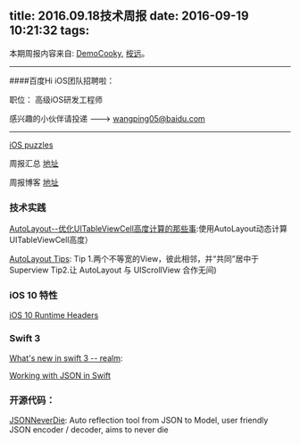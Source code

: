 title: 2016.09.18技术周报
date: 2016-09-19 10:21:32
tags:
---

本期周报内容来自: [DemoCooky](https://github.com/DemoCooky), [桉远](https://github.com/AnYuan)。


----------------------------------------------

####百度Hi iOS团队招聘啦：

职位： 高级iOS研发工程师

感兴趣的小伙伴请投递 ---> wangping05@baidu.com

----------------------------------------------

[iOS puzzles](https://github.com/BaiduHiDeviOS/iOS-puzzles)

周报汇总 [地址](https://github.com/BaiduHiDeviOS/iOS-Tech-Weekly)

周报博客 [地址](http://baiduhidevios.github.io/)


### 技术实践

[AutoLayout--优化UITableViewCell高度计算的那些事](http://blog.sunnyxx.com/2015/05/17/cell-height-calculation/):使用AutoLayout动态计算UITableViewCell高度）

[AutoLayout Tips](https://github.com/nixzhu/dev-blog/blob/master/autolayout-tips.md#tip-2 ): Tip 1.两个不等宽的View，彼此相邻，并“共同”居中于 Superview   Tip2.让 AutoLayout 与 UIScrollView 合作无间)


### iOS 10 特性

[iOS 10 Runtime Headers](https://github.com/JaviSoto/iOS10-Runtime-Headers)

### Swift 3

[What's new in swift 3 -- realm](https://realm.io/news/whats-new-in-swift-3-part-1/):

[Working with JSON in Swift](https://developer.apple.com/swift/blog/?id=37)


### 开源代码：

[JSONNeverDie](https://github.com/johnlui/JSONNeverDie): Auto reflection tool from JSON to Model, user friendly JSON encoder / decoder, aims to never die
